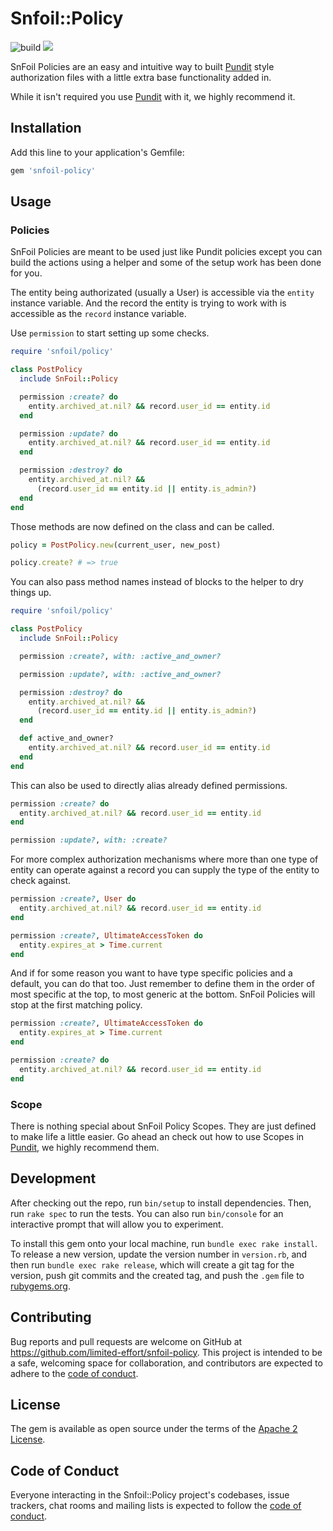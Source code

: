 # Snfoil::Policy

![build](https://github.com/limited-effort/snfoil-policy/actions/workflows/main.yml/badge.svg) <a href="https://codeclimate.com/github/limited-effort/snfoil-policy/maintainability"><img src="https://api.codeclimate.com/v1/badges/81c3abdb068a2305d4ce/maintainability" /></a>

SnFoil Policies are an easy and intuitive way to built [Pundit](https://github.com/varvet/pundit) style authorization files with a little extra base functionality added in.


While it isn't required you use [Pundit](https://github.com/varvet/pundit) with it, we highly recommend it.

## Installation

Add this line to your application's Gemfile:

```ruby
gem 'snfoil-policy'
```

## Usage

### Policies

SnFoil Policies are meant to be used just like Pundit policies except you can build the actions using a helper and some of the setup work has been done for you.

The entity being authorizated (usually a User) is accessible via the `entity` instance variable.
And the record the entity is trying to work with is accessible as the `record` instance variable.

Use `permission` to start setting up some checks.

```ruby
require 'snfoil/policy'

class PostPolicy
  include SnFoil::Policy

  permission :create? do
    entity.archived_at.nil? && record.user_id == entity.id
  end

  permission :update? do
    entity.archived_at.nil? && record.user_id == entity.id
  end

  permission :destroy? do
    entity.archived_at.nil? &&
      (record.user_id == entity.id || entity.is_admin?)
  end
end
```

Those methods are now defined on the class and can be called.

```ruby
policy = PostPolicy.new(current_user, new_post)

policy.create? # => true
```

You can also pass method names instead of blocks to the helper to dry things up.

```ruby
require 'snfoil/policy'

class PostPolicy
  include SnFoil::Policy

  permission :create?, with: :active_and_owner?

  permission :update?, with: :active_and_owner?

  permission :destroy? do
    entity.archived_at.nil? &&
      (record.user_id == entity.id || entity.is_admin?)
  end

  def active_and_owner?
    entity.archived_at.nil? && record.user_id == entity.id
  end
end
```

This can also be used to directly alias already defined permissions.

```ruby
permission :create? do
  entity.archived_at.nil? && record.user_id == entity.id
end

permission :update?, with: :create?
```

For more complex authorization mechanisms where more than one type of entity can operate against a record you can supply the type of the entity to check against.

```ruby
permission :create?, User do
  entity.archived_at.nil? && record.user_id == entity.id
end

permission :create?, UltimateAccessToken do
  entity.expires_at > Time.current
end
```

And if for some reason you want to have type specific policies and a default, you can do that too.  Just remember to define them in the order of most specific at the top, to most generic at the bottom.  SnFoil Policies will stop at the first matching policy.

```ruby
permission :create?, UltimateAccessToken do
  entity.expires_at > Time.current
end

permission :create? do
  entity.archived_at.nil? && record.user_id == entity.id
end

```

### Scope

There is nothing special about SnFoil Policy Scopes.  They are just defined to make life a little easier. Go ahead an check out how to use Scopes in [Pundit](https://github.com/varvet/pundit#scopes), we highly recommend them.


## Development

After checking out the repo, run `bin/setup` to install dependencies. Then, run `rake spec` to run the tests. You can also run `bin/console` for an interactive prompt that will allow you to experiment.

To install this gem onto your local machine, run `bundle exec rake install`. To release a new version, update the version number in `version.rb`, and then run `bundle exec rake release`, which will create a git tag for the version, push git commits and the created tag, and push the `.gem` file to [rubygems.org](https://rubygems.org).

## Contributing

Bug reports and pull requests are welcome on GitHub at https://github.com/limited-effort/snfoil-policy. This project is intended to be a safe, welcoming space for collaboration, and contributors are expected to adhere to the [code of conduct](https://github.com/limited-effort/snfoil-policy/blob/main/CODE_OF_CONDUCT.md).

## License

The gem is available as open source under the terms of the [Apache 2 License](https://opensource.org/licenses/Apache-2.0).

## Code of Conduct

Everyone interacting in the Snfoil::Policy project's codebases, issue trackers, chat rooms and mailing lists is expected to follow the [code of conduct](https://github.com/limited-effort/snfoil-policy/blob/main/CODE_OF_CONDUCT.md).
